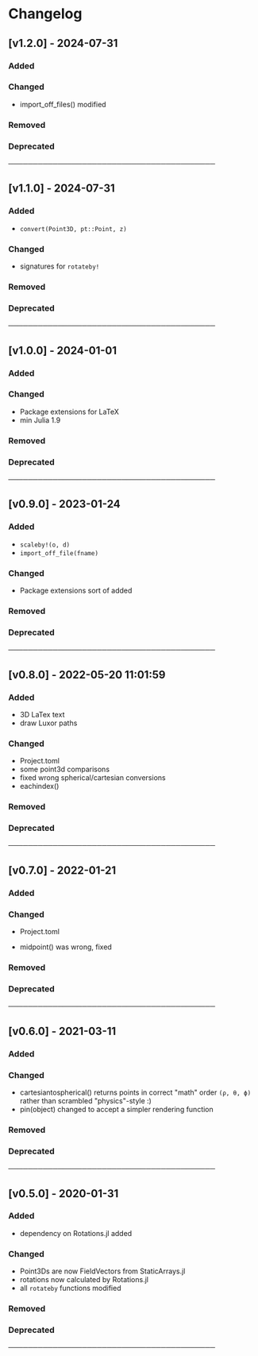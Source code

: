 # Changelog

## [v1.2.0] - 2024-07-31

### Added

### Changed

- import_off_files() modified

### Removed

### Deprecated

──────────────────────────────────────────

## [v1.1.0] - 2024-07-31

### Added

- `convert(Point3D, pt::Point, z)`

### Changed

- signatures for `rotateby!`

### Removed

### Deprecated

──────────────────────────────────────────

## [v1.0.0] - 2024-01-01

### Added

### Changed

- Package extensions for LaTeX
- min Julia 1.9

### Removed

### Deprecated

──────────────────────────────────────────

## [v0.9.0] - 2023-01-24

### Added

- `scaleby!(o, d)`
- `import_off_file(fname)`

### Changed

- Package extensions sort of added

### Removed

### Deprecated

──────────────────────────────────────────

## [v0.8.0] - 2022-05-20 11:01:59

### Added

- 3D LaTex text
- draw Luxor paths

### Changed

- Project.toml
- some point3d comparisons
- fixed wrong spherical/cartesian conversions
- eachindex()

### Removed

### Deprecated

──────────────────────────────────────────

## [v0.7.0] - 2022-01-21

### Added

### Changed

- Project.toml

- midpoint() was wrong, fixed

### Removed

### Deprecated

──────────────────────────────────────────

## [v0.6.0] - 2021-03-11

### Added

### Changed

- cartesiantospherical() returns points in correct "math" order `(ρ, θ, ϕ)`
rather than scrambled "physics"-style :)
- pin(object) changed to accept a simpler rendering function

### Removed

### Deprecated

──────────────────────────────────────────

## [v0.5.0] - 2020-01-31

### Added

- dependency on Rotations.jl added

### Changed

- Point3Ds are now FieldVectors from StaticArrays.jl
- rotations now calculated by Rotations.jl
- all `rotateby` functions modified

### Removed

### Deprecated

──────────────────────────────────────────
